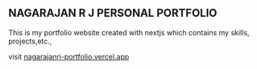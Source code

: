 ## NAGARAJAN R J PERSONAL PORTFOLIO

This is my portfolio website created with nextjs which contains my skills, projects,etc.,

visit [nagarajanrj-portfolio.vercel.app](nagarajanrj-portfolio.vercel.app)
